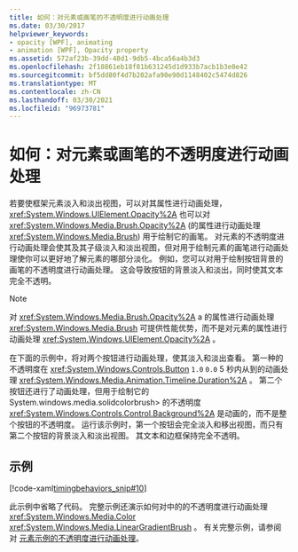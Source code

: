 ```yaml
---
title: 如何：对元素或画笔的不透明度进行动画处理
ms.date: 03/30/2017
helpviewer_keywords:
- opacity [WPF], animating
- animation [WPF], Opacity property
ms.assetid: 572af23b-39dd-48d1-9db5-4bca56a4b3d3
ms.openlocfilehash: 2f18861eb18f81b631245d1d933b7acb1b3e0e42
ms.sourcegitcommit: bf5dd80f4d7b202afa90e90d1148402c5474d826
ms.translationtype: MT
ms.contentlocale: zh-CN
ms.lasthandoff: 03/30/2021
ms.locfileid: "96973781"
---
```

# <a name="how-to-animate-the-opacity-of-an-element-or-brush"></a>如何：对元素或画笔的不透明度进行动画处理
若要使框架元素淡入和淡出视图，可以对其属性进行动画处理， <xref:System.Windows.UIElement.Opacity%2A> 也可以对 <xref:System.Windows.Media.Brush.Opacity%2A> (的属性进行动画处理 <xref:System.Windows.Media.Brush>) 用于绘制它的画笔。 对元素的不透明度进行动画处理会使其及其子级淡入和淡出视图，但对用于绘制元素的画笔进行动画处理使你可以更好地了解元素的哪部分淡化。 例如，您可以对用于绘制按钮背景的画笔的不透明度进行动画处理。 这会导致按钮的背景淡入和淡出，同时使其文本完全不透明。  
  
> [!NOTE]
> 对 <xref:System.Windows.Media.Brush.Opacity%2A> a 的属性进行动画处理 <xref:System.Windows.Media.Brush> 可提供性能优势，而不是对元素的属性进行动画处理 <xref:System.Windows.UIElement.Opacity%2A> 。  
  
 在下面的示例中，将对两个按钮进行动画处理，使其淡入和淡出查看。 第一种的不透明度在 <xref:System.Windows.Controls.Button> `1.0` `0.0` 5 秒内从到的动画处理 <xref:System.Windows.Media.Animation.Timeline.Duration%2A> 。 第二个按钮还进行了动画处理，但用于绘制它的 System.windows.media.solidcolorbrush> 的不透明度 <xref:System.Windows.Controls.Control.Background%2A> 是动画的，而不是整个按钮的不透明度。 运行该示例时，第一个按钮会完全淡入和移出视图，而只有第二个按钮的背景淡入和淡出视图。 其文本和边框保持完全不透明。  
  
## <a name="example"></a>示例  
 [!code-xaml[timingbehaviors_snip#10](~/samples/snippets/csharp/VS_Snippets_Wpf/timingbehaviors_snip/CSharp/OpacityAnimationExample.xaml#10)]  
  
 此示例中省略了代码。 完整示例还演示如何对中的的不透明度进行动画处理 <xref:System.Windows.Media.Color> <xref:System.Windows.Media.LinearGradientBrush> 。  有关完整示例，请参阅对 [元素示例的不透明度进行动画处理](https://github.com/Microsoft/WPF-Samples/tree/master/Animation/OpacityAnimation)。
